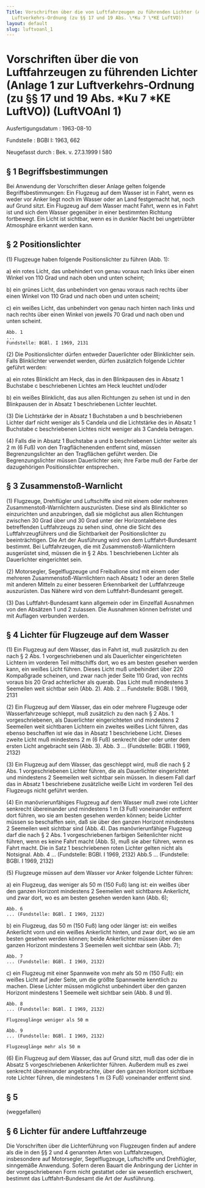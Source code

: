 ```yaml
---
Title: Vorschriften über die von Luftfahrzeugen zu führenden Lichter (Anlage 1 zur
  Luftverkehrs-Ordnung (zu §§ 17 und 19 Abs. \*Ku 7 \*KE LuftVO))
layout: default
slug: luftvoanl_1
---
```


# Vorschriften über die von Luftfahrzeugen zu führenden Lichter (Anlage 1 zur Luftverkehrs-Ordnung (zu §§ 17 und 19 Abs. \*Ku 7 \*KE LuftVO)) (LuftVOAnl 1)

Ausfertigungsdatum
:   1963-08-10

Fundstelle
:   BGBl I: 1963, 662

Neugefasst durch
:   Bek. v. 27.3.1999 I 580


## § 1 Begriffsbestimmungen

Bei Anwendung der Vorschriften dieser Anlage gelten folgende
Begriffsbestimmungen:
Ein Flugzeug auf dem Wasser ist in
Fahrt,              wenn es weder vor Anker liegt noch im Wasser oder
an Land festgemacht hat, noch auf Grund sitzt.
Ein Flugzeug auf dem Wasser
macht Fahrt,              wenn es in Fahrt ist und sich dem Wasser
gegenüber in einer bestimmten Richtung fortbewegt.
Ein Licht ist
sichtbar,              wenn es in dunkler Nacht bei ungetrübter
Atmosphäre erkannt werden kann.


## § 2 Positionslichter

(1) Flugzeuge haben folgende Positionslichter zu führen (Abb. 1):

a)  ein rotes Licht, das unbehindert von genau voraus nach links über
    einen Winkel von 110 Grad und nach oben und unten scheint;


b)  ein grünes Licht, das unbehindert von genau voraus nach rechts über
    einen Winkel von 110 Grad und nach oben und unten scheint;


c)  ein weißes Licht, das unbehindert von genau nach hinten nach links und
    nach rechts über einen Winkel von jeweils 70 Grad und nach oben und
    unten scheint.

    Abb. 1
    ...
    Fundstelle: BGBl. I 1969, 2131




(2) Die Positionslichter dürfen entweder Dauerlichter oder
Blinklichter sein. Falls Blinklichter verwendet werden, dürfen
zusätzlich folgende Lichter geführt werden:

a)  ein rotes Blinklicht am Heck, das in den Blinkpausen des in Absatz 1
    Buchstabe c beschriebenen Lichtes am Heck leuchtet und/oder


b)  ein weißes Blinklicht, das aus allen Richtungen zu sehen ist und in
    den Blinkpausen der in Absatz 1 beschriebenen Lichter leuchtet.




(3) Die Lichtstärke der in Absatz 1 Buchstaben a und b beschriebenen
Lichter darf nicht weniger als 5 Candela und die Lichtstärke des in
Absatz 1 Buchstabe c beschriebenen Lichtes nicht weniger als 3 Candela
betragen.

(4) Falls die in Absatz 1 Buchstabe a und b beschriebenen Lichter
weiter als 2 m (6 Fuß) von den Tragflächenenden entfernt sind, müssen
Begrenzungslichter an den Tragflächen geführt werden. Die
Begrenzungslichter müssen Dauerlichter sein; ihre Farbe muß der Farbe
der dazugehörigen Positionslichter entsprechen.


## § 3 Zusammenstoß-Warnlicht

(1) Flugzeuge, Drehflügler und Luftschiffe sind mit einem oder
mehreren Zusammenstoß-Warnlichtern auszurüsten. Diese sind als
Blinklichter so einzurichten und anzubringen, daß sie möglichst aus
allen Richtungen zwischen
30 Grad über und
30 Grad unter der Horizontalebene des betreffenden Luftfahrzeugs zu
sehen sind, ohne die Sicht des Luftfahrzeugführers und die
Sichtbarkeit der Positionslichter zu beeinträchtigen. Die Art der
Ausführung wird von dem Luftfahrt-Bundesamt bestimmt. Bei
Luftfahrzeugen, die mit Zusammenstoß-Warnlichtern ausgerüstet sind,
müssen die in § 2 Abs. 1 beschriebenen Lichter als Dauerlichter
eingerichtet sein.

(2) Motorsegler, Segelflugzeuge und Freiballone sind mit einem oder
mehreren Zusammenstoß-Warnlichtern nach Absatz 1 oder an deren Stelle
mit anderen Mitteln zu einer besseren Erkennbarkeit der Luftfahrzeuge
auszurüsten. Das Nähere wird von dem Luftfahrt-Bundesamt geregelt.

(3) Das Luftfahrt-Bundesamt kann allgemein oder im Einzelfall
Ausnahmen von den Absätzen 1 und 2 zulassen. Die Ausnahmen können
befristet und mit Auflagen verbunden werden.


## § 4 Lichter für Flugzeuge auf dem Wasser

(1) Ein Flugzeug auf dem Wasser, das in Fahrt ist, muß zusätzlich zu
den nach § 2 Abs. 1 vorgeschriebenen und als Dauerlichter
eingerichteten Lichtern im vorderen Teil mittschiffs dort, wo es am
besten gesehen werden kann, ein weißes Licht führen. Dieses Licht muß
unbehindert über 220 Kompaßgrade scheinen, und zwar nach jeder Seite
110 Grad, von rechts voraus bis 20 Grad achterlicher als querab. Das
Licht muß mindestens 3 Seemeilen weit sichtbar sein (Abb. 2).
Abb. 2
...
Fundstelle: BGBl. I 1969, 2131

(2) Ein Flugzeug auf dem Wasser, das ein oder mehrere Flugzeuge oder
Wasserfahrzeuge schleppt, muß zusätzlich zu den nach § 2 Abs. 1
vorgeschriebenen, als Dauerlichter eingerichteten und mindestens 2
Seemeilen weit sichtbaren Lichtern ein zweites weißes Licht führen,
das ebenso beschaffen ist wie das in Absatz 1 beschriebene Licht.
Dieses zweite Licht muß mindestens 2 m (6 Fuß) senkrecht über oder
unter dem ersten Licht angebracht sein (Abb. 3).
Abb. 3 ... (Fundstelle: BGBl. I 1969, 2132)

(3) Ein Flugzeug auf dem Wasser, das geschleppt wird, muß die nach § 2
Abs. 1 vorgeschriebenen Lichter führen, die als Dauerlichter
eingerichtet und mindestens 2 Seemeilen weit sichtbar sein müssen. In
diesem Fall darf das in Absatz 1 beschriebene zusätzliche weiße Licht
im vorderen Teil des Flugzeugs nicht geführt werden.

(4) Ein manövrierunfähiges Flugzeug auf dem Wasser muß zwei rote
Lichter senkrecht übereinander und mindestens 1 m (3 Fuß) voneinander
entfernt dort führen, wo sie am besten gesehen werden können; beide
Lichter müssen so beschaffen sein, daß sie über den ganzen Horizont
mindestens 2 Seemeilen weit sichtbar sind (Abb. 4). Das
manövrierunfähige Flugzeug darf die nach § 2 Abs. 1 vorgeschriebenen
farbigen Seitenlichter nicht führen, wenn es keine Fahrt macht (Abb.
5), muß sie aber führen, wenn es Fahrt macht. Die in Satz 1
beschriebenen roten Lichter gelten nicht als Notsignal.
Abb. 4 ... (Fundstelle: BGBl. I 1969, 2132)
Abb.5 ... (Fundstelle: BGBl. I 1969, 2132)

(5) Flugzeuge müssen auf dem Wasser vor Anker folgende Lichter führen:

a)  ein Flugzeug, das weniger als 50 m (150 Fuß) lang ist: ein weißes über
    den ganzen Horizont mindestens 2 Seemeilen weit sichtbares Ankerlicht,
    und zwar dort, wo es am besten gesehen werden kann (Abb. 6);

    Abb. 6
    ... (Fundstelle: BGBl. I 1969, 2132)


b)  ein Flugzeug, das 50 m (150 Fuß) lang oder länger ist: ein weißes
    Ankerlicht vorn und ein weißes Ankerlicht hinten, und zwar dort, wo
    sie am besten gesehen werden können; beide Ankerlichter müssen über
    den ganzen Horizont mindestens 3 Seemeilen weit sichtbar sein (Abb.
    7);

    Abb. 7
    ... (Fundstelle: BGBl. I 1969, 2132)


c)  ein Flugzeug mit einer Spannweite von mehr als 50 m (150 Fuß): ein
    weißes Licht auf jeder Seite, um die größte Spannweite kenntlich zu
    machen. Diese Lichter müssen möglichst unbehindert über den ganzen
    Horizont mindestens 1 Seemeile weit sichtbar sein (Abb. 8 und 9).

    Abb. 8
    ... (Fundstelle: BGBl. I 1969, 2132)

    Flugzeuglänge weniger als 50 m

    Abb. 9
    ... (Fundstelle: BGBl. I 1969, 2132)

    Flugzeuglänge mehr als 50 m




(6) Ein Flugzeug auf dem Wasser, das auf Grund sitzt, muß das oder die
in Absatz 5 vorgeschriebenen Ankerlichter führen. Außerdem muß es zwei
senkrecht übereinander angebrachte, über den ganzen Horizont sichtbare
rote Lichter führen, die mindestens 1 m (3 Fuß) voneinander entfernt
sind.


## § 5

(weggefallen)


## § 6 Lichter für andere Luftfahrzeuge

Die Vorschriften über die Lichterführung von Flugzeugen finden auf
andere als die in den §§ 2 und 4 genannten Arten von Luftfahrzeugen,
insbesondere auf Motorsegler, Segelflugzeuge, Luftschiffe und
Drehflügler, sinngemäße Anwendung. Sofern deren Bauart die Anbringung
der Lichter in der vorgeschriebenen Form nicht gestattet oder sie
wesentlich erschwert, bestimmt das Luftfahrt-Bundesamt die Art der
Ausführung.


